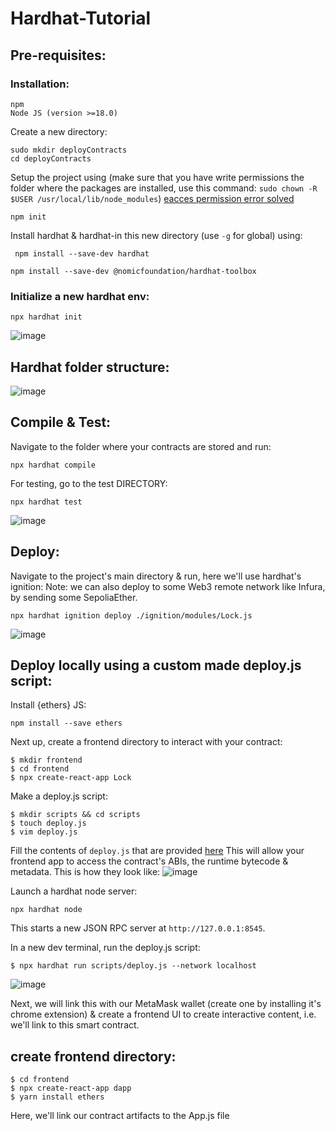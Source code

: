 # Hardhat-Tutorial 

## Pre-requisites:

  ### Installation:
  ```
  npm
  Node JS (version >=18.0)
  ```

  Create a new directory:
  ```
  sudo mkdir deployContracts
  cd deployContracts
  ```
  Setup the project using (make sure that you have write permissions the folder where the packages are installed, use this command: `sudo chown -R $USER /usr/local/lib/node_modules`) 
  [eacces permission error solved](https://docs.npmjs.com/resolving-eacces-permissions-errors-when-installing-packages-globally)
  ```
  npm init
  ```
  Install hardhat & hardhat-in this new directory (use `-g` for global) using:
  ```
   npm install --save-dev hardhat
  ```
  ```
npm install --save-dev @nomicfoundation/hardhat-toolbox
```

  ### Initialize a new hardhat env:
  ```
  npx hardhat init
  ```
![image](https://github.com/lakshya-chopra/hardhat-dapp/assets/77010972/d77c9d42-2c75-4b2f-b5f3-57bcb58dc0c4)

## Hardhat folder structure:
![image](https://github.com/lakshya-chopra/hardhat-dapp/assets/77010972/260edf48-38a4-4520-8939-abacbf45daad)


## Compile & Test:
Navigate to the folder where your contracts are stored and run:
```
npx hardhat compile
```

For testing, go to the test DIRECTORY:
```
npx hardhat test
```
![image](https://github.com/lakshya-chopra/hardhat-dapp/assets/77010972/b3969b63-bcc2-42e4-a355-f016f49e7af5)

## Deploy:

Navigate to the project's main directory & run, here we'll use hardhat's ignition:
Note: we can also deploy to some Web3 remote network like Infura, by sending some SepoliaEther.
```
npx hardhat ignition deploy ./ignition/modules/Lock.js
```
![image](https://github.com/lakshya-chopra/hardhat-dapp/assets/77010972/e2353534-eb54-44d2-8b31-3f1443f070f2)

## Deploy locally using a custom made deploy.js script:

Install {ethers} JS:
```
npm install --save ethers
```
Next up, create a frontend directory to interact with your contract:
```
$ mkdir frontend
$ cd frontend
$ npx create-react-app Lock
```
Make a deploy.js script:
```
$ mkdir scripts && cd scripts
$ touch deploy.js
$ vim deploy.js
```
Fill the contents of `deploy.js` that are provided [here](https://github.com/lakshya-chopra/hardhat-dapp/blob/main/scripts/deploy.js)
This will allow your frontend app to access the contract's ABIs, the runtime bytecode & metadata.
This is how they look like:
![image](https://github.com/lakshya-chopra/hardhat-dapp/assets/77010972/b1403388-9a27-426d-bb60-e7309c191381)


Launch a hardhat node server:
```
npx hardhat node
```
This starts a new JSON RPC server at `http://127.0.0.1:8545`.

In a new dev terminal, run the deploy.js script:
```
$ npx hardhat run scripts/deploy.js --network localhost
```
![image](https://github.com/lakshya-chopra/hardhat-dapp/assets/77010972/280e09df-cfaf-4d7d-9d3c-a939828cf52b)

Next, we will link this with our MetaMask wallet (create one by installing it's chrome extension) & create a frontend UI to create interactive content, i.e. we'll link to this smart contract.

## create frontend directory:
```
$ cd frontend
$ npx create-react-app dapp
$ yarn install ethers

```
Here, we'll link our contract artifacts to the App.js file
```
